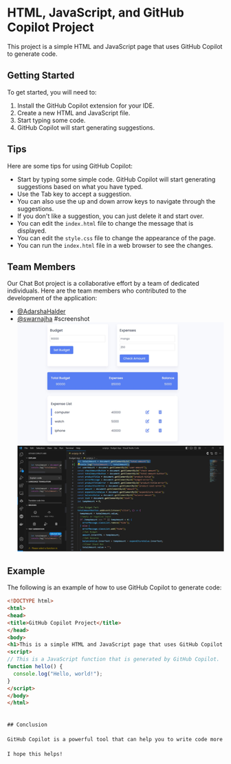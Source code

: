 # HTML, JavaScript, and GitHub Copilot Project

This project is a simple HTML and JavaScript page that uses GitHub Copilot to generate code.

## Getting Started

To get started, you will need to:

1. Install the GitHub Copilot extension for your IDE.
2. Create a new HTML and JavaScript file.
3. Start typing some code.
4. GitHub Copilot will start generating suggestions.



## Tips

Here are some tips for using GitHub Copilot:

* Start by typing some simple code. GitHub Copilot will start generating suggestions based on what you have typed.
* Use the Tab key to accept a suggestion.
* You can also use the up and down arrow keys to navigate through the suggestions.
* If you don't like a suggestion, you can just delete it and start over.
* You can edit the `index.html` file to change the message that is displayed.
* You can edit the `style.css` file to change the appearance of the page.
* You can run the `index.html` file in a web browser to see the changes.

## Team Members

Our Chat Bot project is a collaborative effort by a team of dedicated individuals. Here are the team members who contributed to the development of the application:

- [@AdarshaHalder](https://github.com/AdarshaHalder)
- [@swarnajha](https://github.com/swarnajha)
#screenshot
![App Screenshot](https://github.com/AdarshaHalder/financemanagement/blob/master/WhatsApp%20Image%202023-06-25%20at%2014.39.40.jpeg)
![App Screenshot](https://github.com/AdarshaHalder/financemanagement/blob/master/WhatsApp%20Image%202023-06-25%20at%2014.42.41.jpeg)

## Example

The following is an example of how to use GitHub Copilot to generate code:

```html
<!DOCTYPE html>
<html>
<head>
<title>GitHub Copilot Project</title>
</head>
<body>
<h1>This is a simple HTML and JavaScript page that uses GitHub Copilot to generate code.</h1>
<script>
// This is a JavaScript function that is generated by GitHub Copilot.
function hello() {
  console.log("Hello, world!");
}
</script>
</body>
</html>


## Conclusion

GitHub Copilot is a powerful tool that can help you to write code more quickly and easily. With a little practice, you will be able to use it to generate code for a variety of projects.

I hope this helps!
